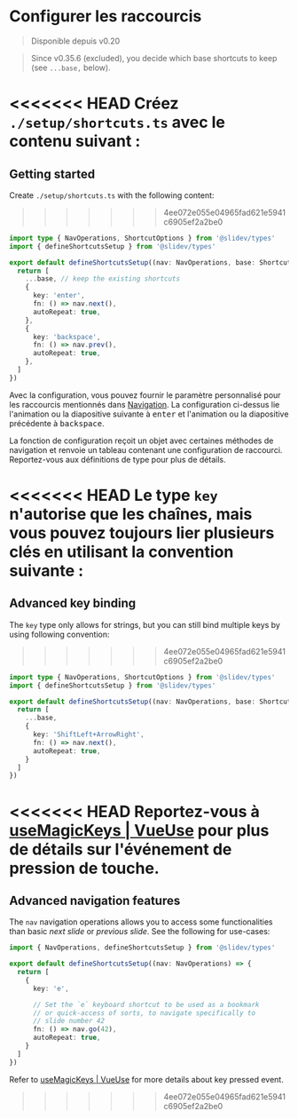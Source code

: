 # Configurer les raccourcis

> Disponible depuis v0.20

> Since v0.35.6 (excluded), you decide which base shortcuts to keep (see `...base,` below).

<Environment type="client" />

<<<<<<< HEAD
Créez `./setup/shortcuts.ts` avec le contenu suivant :
=======
## Getting started

Create `./setup/shortcuts.ts` with the following content:
>>>>>>> 4ee072e055e04965fad621e5941c6905ef2a2be0

```ts
import type { NavOperations, ShortcutOptions } from '@slidev/types'
import { defineShortcutsSetup } from '@slidev/types'

export default defineShortcutsSetup((nav: NavOperations, base: ShortcutOptions[]) => {
  return [
    ...base, // keep the existing shortcuts
    {
      key: 'enter',
      fn: () => nav.next(),
      autoRepeat: true,
    },
    {
      key: 'backspace',
      fn: () => nav.prev(),
      autoRepeat: true,
    },
  ]
})
```

Avec la configuration, vous pouvez fournir le paramètre personnalisé pour les raccourcis mentionnés dans [Navigation](/guide/navigation#navigation-bar). La configuration ci-dessus lie l'animation ou la diapositive suivante à <kbd>enter</kbd> et l'animation ou la diapositive précédente à <kbd>backspace</kbd>.

La fonction de configuration reçoit un objet avec certaines méthodes de navigation et renvoie un tableau contenant une configuration de raccourci. Reportez-vous aux définitions de type pour plus de détails.

<<<<<<< HEAD
Le type `key` n'autorise que les chaînes, mais vous pouvez toujours lier plusieurs clés en utilisant la convention suivante :
=======
## Advanced key binding

The `key` type only allows for strings, but you can still bind multiple keys by using following convention:
>>>>>>> 4ee072e055e04965fad621e5941c6905ef2a2be0

```ts
import type { NavOperations, ShortcutOptions } from '@slidev/types'
import { defineShortcutsSetup } from '@slidev/types'

export default defineShortcutsSetup((nav: NavOperations, base: ShortcutOptions[]) => {
  return [
    ...base,
    {
      key: 'ShiftLeft+ArrowRight',
      fn: () => nav.next(),
      autoRepeat: true,
    }
  ]
})
```

<<<<<<< HEAD
Reportez-vous à [useMagicKeys | VueUse](https://vueuse.org/core/useMagicKeys/) pour plus de détails sur l'événement de pression de touche.
=======
## Advanced navigation features

The `nav` navigation operations allows you to access some functionalities than basic _next slide_ or _previous slide_. See the following for use-cases:

```ts
import { NavOperations, defineShortcutsSetup } from '@slidev/types'

export default defineShortcutsSetup((nav: NavOperations) => {
  return [
    {
      key: 'e',

      // Set the `e` keyboard shortcut to be used as a bookmark
      // or quick-access of sorts, to navigate specifically to
      // slide number 42
      fn: () => nav.go(42),
      autoRepeat: true,
    }
  ]
})
```

Refer to [useMagicKeys | VueUse](https://vueuse.org/core/useMagicKeys/) for more details about key pressed event.
>>>>>>> 4ee072e055e04965fad621e5941c6905ef2a2be0
